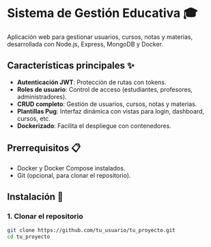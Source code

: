# Sistema de Gestión Educativa 🎓

Aplicación web para gestionar usuarios, cursos, notas y materias, desarrollada con Node.js, Express, MongoDB y Docker.

## Características principales ✨
- **Autenticación JWT**: Protección de rutas con tokens.
- **Roles de usuario**: Control de acceso (estudiantes, profesores, administradores).
- **CRUD completo**: Gestión de usuarios, cursos, notas y materias.
- **Plantillas Pug**: Interfaz dinámica con vistas para login, dashboard, cursos, etc.
- **Dockerizado**: Facilita el despliegue con contenedores.

## Prerrequisitos 📋
- Docker y Docker Compose instalados.
- Git (opcional, para clonar el repositorio).

## Instalación 🚀

### 1. Clonar el repositorio
```bash
git clone https://github.com/tu_usuario/tu_proyecto.git
cd tu_proyecto
